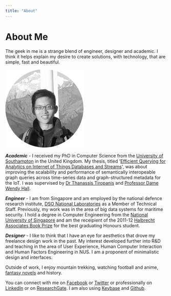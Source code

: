 ```yaml
---
title: "About"
---
```

# About Me

The geek in me is a strange blend of engineer, designer and academic. I think it helps explain my desire to create solutions, with technology, that are simple, fast and beautiful.

<div class="col-sm-6 col-md-4 pull-right">
    <img src="/img/profile_photo.png" alt="@ Annarpurna, Nepal">
</div>

**_Academic_** - I received my PhD in Computer Science from the [University of Southampton](http://www.ecs.soton.ac.uk/people/bles1g14) in the United Kingdom. My thesis, titled '[Efficient Querying for Analytics on Internet of Things Databases and Streams](../talks/defence_2017)', was about improving the scalability and performance of semantically interopeable graph queries across time-series data and graph-structured metadata for the IoT. I was supervised by [Dr Thanassis Tiropanis](https://www.ecs.soton.ac.uk/people/tt2) and [Professor Dame Wendy Hall](https://www.ecs.soton.ac.uk/people/wh).

**_Engineer_** - I am from Singapore and am employed by the national defence research institute, [DSO National Laboratories](https://www.dso.org.sg/) as a Member of Technical Staff. Previously, my work was in the area of big data systems for maritime security. I hold a degree in Computer Engineering from the [National University of Singapore](http://www.nus.edu.sg/) and am the receipient of the 2011-12 [Halbrecht Associates Book Prize](https://www.comp.nus.edu.sg/undergraduates/award_commencement_halbrecht.html) for the best graduating Honours student.

**_Designer_** - I like to think that I have an eye for aesthetics that drove my freelance design work in the past. My interest developed further into R&D and teaching in the area of User Experience, Human Computer Interaction and Human Factors Engineering in NUS. I am a proponent of minimalistic design and interfaces.

Outside of work, I enjoy mountain trekking, watching football and anime, [fantasy novels](https://www.goodreads.com/eugenesiow) and history.

You can connect with me on [Facebook](https://www.facebook.com/eugene.siow) or [Twitter](https://twitter.com/eugene_siow) or professionally on [LinkedIn](https://sg.linkedin.com/in/eugenesiow) or on [ResearchGate](https://www.researchgate.net/profile/Eugene_Siow). I am also using [Keybase](https://keybase.io/eugenesiow) and [Github](https://github.com/eugenesiow).